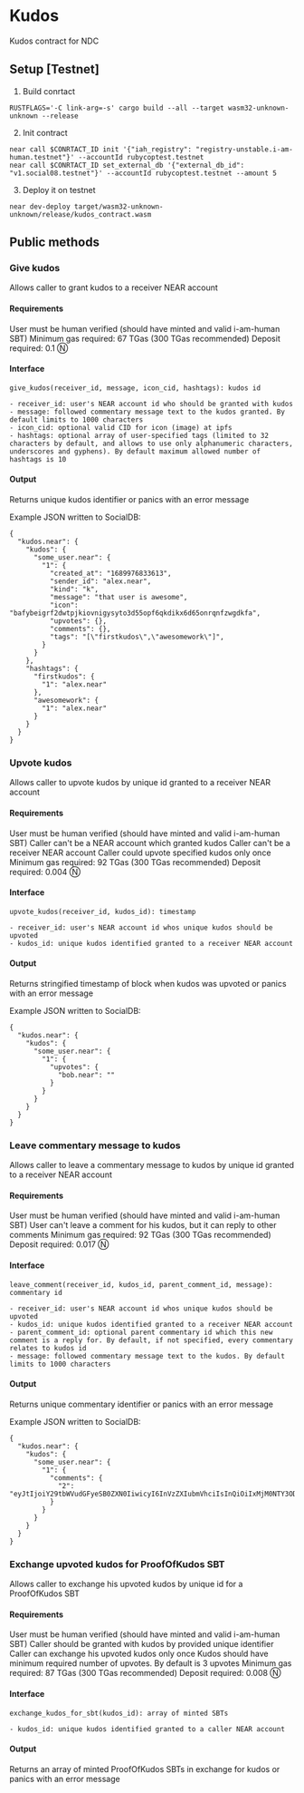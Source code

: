 # Kudos

Kudos contract for NDC

## Setup [Testnet]

1. Build conrtact
```
RUSTFLAGS='-C link-arg=-s' cargo build --all --target wasm32-unknown-unknown --release
```
2. Init contract
```
near call $CONRTACT_ID init '{"iah_registry": "registry-unstable.i-am-human.testnet"}' --accountId rubycoptest.testnet
near call $CONRTACT_ID set_external_db '{"external_db_id": "v1.social08.testnet"}' --accountId rubycoptest.testnet --amount 5
```
3. Deploy it on testnet
```
near dev-deploy target/wasm32-unknown-unknown/release/kudos_contract.wasm
```

## Public methods

### Give kudos

Allows caller to grant kudos to a receiver NEAR account

#### Requirements

User must be human verified (should have minted and valid i-am-human SBT)
Minimum gas required: 67 TGas (300 TGas recommended)
Deposit required: 0.1 Ⓝ

#### Interface

```
give_kudos(receiver_id, message, icon_cid, hashtags): kudos id

- receiver_id: user's NEAR account id who should be granted with kudos
- message: followed commentary message text to the kudos granted. By default limits to 1000 characters
- icon_cid: optional valid CID for icon (image) at ipfs
- hashtags: optional array of user-specified tags (limited to 32 characters by default, and allows to use only alphanumeric characters, underscores and gyphens). By default maximum allowed number of hashtags is 10
```

#### Output

Returns unique kudos identifier or panics with an error message

Example JSON written to SocialDB:
```
{
  "kudos.near": {
    "kudos": {
      "some_user.near": {
        "1": {
          "created_at": "1689976833613",
          "sender_id": "alex.near",
          "kind": "k",
          "message": "that user is awesome",
          "icon": "bafybeigrf2dwtpjkiovnigysyto3d55opf6qkdikx6d65onrqnfzwgdkfa",
          "upvotes": {},
          "comments": {},
          "tags": "[\"firstkudos\",\"awesomework\"]",
        }
      }
    },
    "hashtags": {
      "firstkudos": {
        "1": "alex.near"
      },
      "awesomework": {
        "1": "alex.near"
      }
    }
  }
}
```

### Upvote kudos

Allows caller to upvote kudos by unique id granted to a receiver NEAR account

#### Requirements

User must be human verified (should have minted and valid i-am-human SBT)
Caller can't be a NEAR account which granted kudos
Caller can't be a receiver NEAR account
Caller could upvote specified kudos only once
Minimum gas required: 92 TGas (300 TGas recommended)
Deposit required: 0.004 Ⓝ

#### Interface

```
upvote_kudos(receiver_id, kudos_id): timestamp

- receiver_id: user's NEAR account id whos unique kudos should be upvoted
- kudos_id: unique kudos identified granted to a receiver NEAR account
```

#### Output

Returns stringified timestamp of block when kudos was upvoted or panics with an error message

Example JSON written to SocialDB:
```
{
  "kudos.near": {
    "kudos": {
      "some_user.near": {
        "1": {
          "upvotes": {
            "bob.near": ""
          }
        }
      }
    }
  }
}
```

### Leave commentary message to kudos

Allows caller to leave a commentary message to kudos by unique id granted to a receiver NEAR account

#### Requirements

User must be human verified (should have minted and valid i-am-human SBT)
User can't leave a comment for his kudos, but it can reply to other comments
Minimum gas required: 92 TGas (300 TGas recommended)
Deposit required: 0.017 Ⓝ

#### Interface

```
leave_comment(receiver_id, kudos_id, parent_comment_id, message): commentary id

- receiver_id: user's NEAR account id whos unique kudos should be upvoted
- kudos_id: unique kudos identified granted to a receiver NEAR account
- parent_comment_id: optional parent commentary id which this new comment is a reply for. By default, if not specified, every commentary relates to kudos id
- message: followed commentary message text to the kudos. By default limits to 1000 characters
```

#### Output

Returns unique commentary identifier or panics with an error message

Example JSON written to SocialDB:
```
{
  "kudos.near": {
    "kudos": {
      "some_user.near": {
        "1": {
          "comments": {
            "2": "eyJtIjoiY29tbWVudGFyeSB0ZXN0IiwicyI6InVzZXIubmVhciIsInQiOiIxMjM0NTY3ODkwIn0="
          }
        }
      }
    }
  }
}
```

### Exchange upvoted kudos for ProofOfKudos SBT

Allows caller to exchange his upvoted kudos by unique id for a ProofOfKudos SBT

#### Requirements

User must be human verified (should have minted and valid i-am-human SBT)
Caller should be granted with kudos by provided unique identifier
Caller can exchange his upvoted kudos only once
Kudos should have minimum required number of upvotes. By default is 3 upvotes
Minimum gas required: 87 TGas (300 TGas recommended)
Deposit required: 0.008 Ⓝ

#### Interface

```
exchange_kudos_for_sbt(kudos_id): array of minted SBTs

- kudos_id: unique kudos identified granted to a caller NEAR account
```

#### Output

Returns an array of minted ProofOfKudos SBTs in exchange for kudos or panics with an error message
